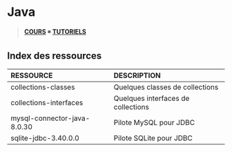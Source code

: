# Java

> [**COURS**](https://www.youtube.com/playlist?list=PLrSOXFDHBtfHkq8dd3BbSaopVgRSYtgPv) ◾ [**TUTORIELS**](https://www.youtube.com/playlist?list=PLrSOXFDHBtfHpuMXidDB-c1sFVcdJ7BFZ)

## Index des ressources

|RESSOURCE|DESCRIPTION|
|:--|:--|
|collections-classes|Quelques classes de collections|
|collections-interfaces|Quelques interfaces de collections|
|mysql-connector-java-8.0.30|Pilote MySQL pour JDBC|
|sqlite-jdbc-3.40.0.0|Pilote SQLite pour JDBC|
